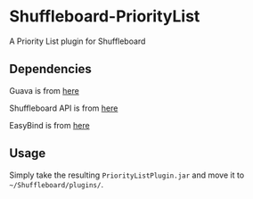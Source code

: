 # Shuffleboard-PriorityList
A Priority List plugin for Shuffleboard

## Dependencies
Guava is from [here](http://search.maven.org/remotecontent?filepath=com/google/guava/guava/24.0-jre/guava-24.0-jre.jar)

Shuffleboard API is from [here](http://first.wpi.edu/FRC/roborio/maven/release/edu/wpi/first/shuffleboard/api/1.2.0/api-1.2.0.jar)

EasyBind is from [here](https://github.com/TomasMikula/EasyBind/releases/download/v1.0.3/easybind-1.0.3.jar)

## Usage
Simply take the resulting `PriorityListPlugin.jar` and move it to `~/Shuffleboard/plugins/`.
